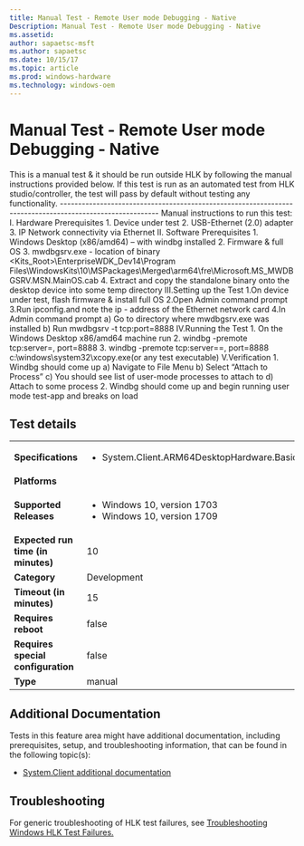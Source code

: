 ```yaml
---
title: Manual Test - Remote User mode Debugging - Native
Description: Manual Test - Remote User mode Debugging - Native
ms.assetid: 
author: sapaetsc-msft
ms.author: sapaetsc
ms.date: 10/15/17
ms.topic: article
ms.prod: windows-hardware
ms.technology: windows-oem
---
```


# Manual Test - Remote User mode Debugging - Native

This is a manual test & it should be run outside HLK by following the manual instructions provided below.
                                            If this test is run as an automated test from HLK studio/controller, the test will pass by default without testing any functionality.
                                            ---------------------------------------------------------------------------------------------------------
                                            Manual instructions to run this test:
                                            I.	Hardware Prerequisites
                                                1.	Device under test
                                                2.	USB-Ethernet (2.0) adapter
                                                3.	IP Network connectivity via Ethernet
                                            II.	Software Prerequisites
                                                1.	Windows Desktop (x86/amd64) – with windbg installed
                                                2.	Firmware & full OS
                                                3.	mwdbgsrv.exe  - location of binary  <Kits_Root>\EnterpriseWDK_Dev14\Program Files\WindowsKits\10\MSPackages\Merged\arm64\fre\Microsoft.MS_MWDBGSRV.MSN.MainOS.cab
                                                4.  Extract and copy the standalone binary onto the desktop device into some temp directory
                                            III.Setting up the Test
                                                1.On device under test, flash firmware & install full OS
                                                2.Open Admin command prompt
                                                3.Run ipconfig.and note the ip - address of the Ethernet network card
                                                4.In Admin command prompt
                                                    a)  Go to directory where mwdbgsrv.exe was installed
                                                    b)	Run mwdbgsrv -t tcp:port=8888
                                            IV.Running the Test
                                                1.	On the Windows Desktop x86/amd64 machine run 
                                                2.	windbg -premote tcp:server=<ip-address of DUT-ethernet adapter>, port=8888
                                                3.	windbg -premote tcp:server==<ip-address of DUT-ethernet adapter>, port=8888 c:\windows\system32\xcopy.exe(or any test executable)
                                            V.Verification
                                                1.	Windbg should come up
                                                    a)	Navigate to File Menu
                                                    b)	Select “Attach to Process”
                                                    c)	You should see list of user-mode processes to attach to
                                                    d)	Attach to some process
                                                2.	Windbg should come up and begin running user mode test-app and breaks on load
                                            

## Test details
|||
|---|---|
| **Specifications**  | <ul><li>System.Client.ARM64DesktopHardware.BasicFunctionality</li></ul> |  
| **Platforms**   | <ul></ul> |
| **Supported Releases** | <ul><li>Windows 10, version 1703</li><li>Windows 10, version 1709</li></ul> |
|**Expected run time (in minutes)**| 10 |
|**Category**| Development |
|**Timeout (in minutes)**| 15 |
|**Requires reboot**| false |
|**Requires special configuration**| false |
|**Type**| manual |




## Additional Documentation
Tests in this feature area might have additional documentation, including prerequisites, setup, and troubleshooting information, that can be found in the following topic(s): <ul><li>[System.Client additional documentation](https:\//docs.microsoft.com/en-us/windows-hardware/test/hlk/testref/system-client-additional-documentation.md)</li></ul>

## Troubleshooting
For generic troubleshooting of HLK test failures, see [Troubleshooting Windows HLK Test Failures.](https://docs.microsoft.com/en-us/windows-hardware/HLK/troubleshooting.html)